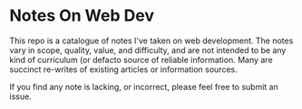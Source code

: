 # Notes On Web Dev

This repo is a catalogue of notes I've taken on web development. The notes vary in scope, quality, value, and difficulty, and are not intended to be any kind of curriculum (or defacto source of reliable information. Many are succinct re-writes of existing articles or information sources.

If you find any note is lacking, or incorrect, please feel free to submit an issue.
